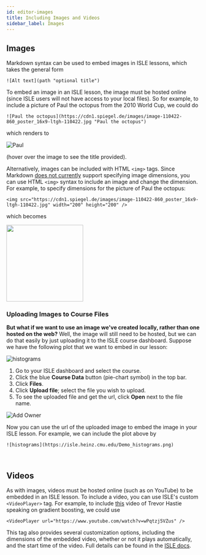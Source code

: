 ```yaml
---
id: editor-images
title: Including Images and Videos
sidebar_label: Images
---
```


## Images

Markdown syntax can be used to embed images in ISLE lessons, which takes the general form

    ![Alt text](path "optional title")

To embed an image in an ISLE lesson, the image must be hosted online (since ISLE users will not have access to your local files). So for example, to include a picture of Paul the octopus from the 2010 World Cup, we could do

    ![Paul the octopus](https://cdn1.spiegel.de/images/image-110422-860_poster_16x9-ltgh-110422.jpg "Paul the octopus")
    
which renders to

![Paul](https://cdn1.spiegel.de/images/image-110422-860_poster_16x9-ltgh-110422.jpg "Paul the octopus")

(hover over the image to see the title provided).

Alternatively, images can be included with HTML `<img>` tags. Since Markdown [does not currently](https://daringfireball.net/projects/markdown/syntax#img) support specifying image dimensions, you can use HTML `<img>` syntax to include an image and change the dimension. For example, to specify dimensions for the picture of Paul the octopus:

    <img src="https://cdn1.spiegel.de/images/image-110422-860_poster_16x9-ltgh-110422.jpg" width="200" height="200" />

which becomes

<img src="https://cdn1.spiegel.de/images/image-110422-860_poster_16x9-ltgh-110422.jpg" width="200" height="200" />

### Uploading Images to Course Files

**But what if we want to use an image we've created locally, rather than one hosted on the web?** Well, the image will still need to be hosted, but we can do that easily by just uploading it to the ISLE course dashboard. Suppose we have the following plot that we want to embed in our lesson:

![histograms](https://isle.heinz.cmu.edu/Demo_histograms.png)

1. Go to your ISLE dashboard and select the course.
2. Click the blue **Course Data** button (pie-chart symbol) in the top bar.
3. Click **Files**.
4. Click **Upload file**; select the file you wish to upload.
5. To see the uploaded file and get the url, click **Open** next to the file name.

![Add Owner](assets/gifs/upload_file.gif)

Now you can use the url of the uploaded image to embed the image in your ISLE lesson. For example, we can include the plot above by

    ![histograms](https://isle.heinz.cmu.edu/Demo_histograms.png)

<br>

## Videos

As with images, videos must be hosted online (such as on YouTube) to be embedded in an ISLE lesson. To include a video, you can use ISLE's custom `<VideoPlayer>` tag. For example, to include [this](https://www.youtube.com/watch?v=wPqtzj5VZus) video of Trevor Hastie speaking on gradient boosting, we could use

    <VideoPlayer url="https://www.youtube.com/watch?v=wPqtzj5VZus" />
    
This tag also provides several customization options, including the dimensions of the embedded video, whether or not it plays automatically, and the start time of the video. Full details can be found in the [ISLE docs](https://isledocs.com/docs/video-player).
